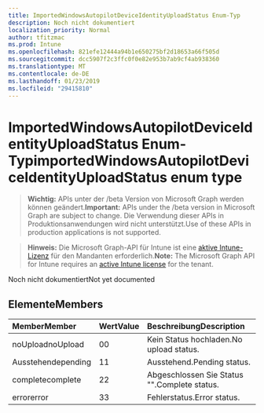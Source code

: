 ```yaml
---
title: ImportedWindowsAutopilotDeviceIdentityUploadStatus Enum-Typ
description: Noch nicht dokumentiert
localization_priority: Normal
author: tfitzmac
ms.prod: Intune
ms.openlocfilehash: 821efe12444a94b1e650275bf2d18653a66f505d
ms.sourcegitcommit: dcc5907f2c3ffc0f0e82e953b7ab9cf4ab938360
ms.translationtype: MT
ms.contentlocale: de-DE
ms.lasthandoff: 01/23/2019
ms.locfileid: "29415810"
---
```

# <a name="importedwindowsautopilotdeviceidentityuploadstatus-enum-type"></a><span data-ttu-id="2ec35-103">ImportedWindowsAutopilotDeviceIdentityUploadStatus Enum-Typ</span><span class="sxs-lookup"><span data-stu-id="2ec35-103">importedWindowsAutopilotDeviceIdentityUploadStatus enum type</span></span>

> <span data-ttu-id="2ec35-104">**Wichtig:** APIs unter der /beta Version von Microsoft Graph werden können geändert.</span><span class="sxs-lookup"><span data-stu-id="2ec35-104">**Important:** APIs under the /beta version in Microsoft Graph are subject to change.</span></span> <span data-ttu-id="2ec35-105">Die Verwendung dieser APIs in Produktionsanwendungen wird nicht unterstützt.</span><span class="sxs-lookup"><span data-stu-id="2ec35-105">Use of these APIs in production applications is not supported.</span></span>

> <span data-ttu-id="2ec35-106">**Hinweis:** Die Microsoft Graph-API für Intune ist eine [aktive Intune-Lizenz](https://go.microsoft.com/fwlink/?linkid=839381) für den Mandanten erforderlich.</span><span class="sxs-lookup"><span data-stu-id="2ec35-106">**Note:** The Microsoft Graph API for Intune requires an [active Intune license](https://go.microsoft.com/fwlink/?linkid=839381) for the tenant.</span></span>

<span data-ttu-id="2ec35-107">Noch nicht dokumentiert</span><span class="sxs-lookup"><span data-stu-id="2ec35-107">Not yet documented</span></span>

## <a name="members"></a><span data-ttu-id="2ec35-108">Elemente</span><span class="sxs-lookup"><span data-stu-id="2ec35-108">Members</span></span>
|<span data-ttu-id="2ec35-109">Member</span><span class="sxs-lookup"><span data-stu-id="2ec35-109">Member</span></span>|<span data-ttu-id="2ec35-110">Wert</span><span class="sxs-lookup"><span data-stu-id="2ec35-110">Value</span></span>|<span data-ttu-id="2ec35-111">Beschreibung</span><span class="sxs-lookup"><span data-stu-id="2ec35-111">Description</span></span>|
|:---|:---|:---|
|<span data-ttu-id="2ec35-112">noUpload</span><span class="sxs-lookup"><span data-stu-id="2ec35-112">noUpload</span></span>|<span data-ttu-id="2ec35-113">0</span><span class="sxs-lookup"><span data-stu-id="2ec35-113">0</span></span>|<span data-ttu-id="2ec35-114">Kein Status hochladen.</span><span class="sxs-lookup"><span data-stu-id="2ec35-114">No upload status.</span></span>|
|<span data-ttu-id="2ec35-115">Ausstehende</span><span class="sxs-lookup"><span data-stu-id="2ec35-115">pending</span></span>|<span data-ttu-id="2ec35-116">1</span><span class="sxs-lookup"><span data-stu-id="2ec35-116">1</span></span>|<span data-ttu-id="2ec35-117">Ausstehend.</span><span class="sxs-lookup"><span data-stu-id="2ec35-117">Pending status.</span></span>|
|<span data-ttu-id="2ec35-118">complete</span><span class="sxs-lookup"><span data-stu-id="2ec35-118">complete</span></span>|<span data-ttu-id="2ec35-119">2</span><span class="sxs-lookup"><span data-stu-id="2ec35-119">2</span></span>|<span data-ttu-id="2ec35-120">Abgeschlossen Sie Status "".</span><span class="sxs-lookup"><span data-stu-id="2ec35-120">Complete status.</span></span>|
|<span data-ttu-id="2ec35-121">error</span><span class="sxs-lookup"><span data-stu-id="2ec35-121">error</span></span>|<span data-ttu-id="2ec35-122">3</span><span class="sxs-lookup"><span data-stu-id="2ec35-122">3</span></span>|<span data-ttu-id="2ec35-123">Fehlerstatus.</span><span class="sxs-lookup"><span data-stu-id="2ec35-123">Error status.</span></span>|




